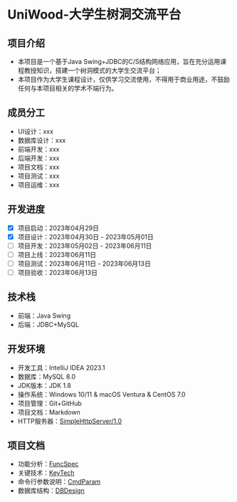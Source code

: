 # UniWood-大学生树洞交流平台

## 项目介绍

- 本项目是一个基于Java Swing+JDBC的C/S结构网络应用，旨在充分运用课程教授知识，搭建一个树洞模式的大学生交流平台；
- 本项目作为大学生课程设计，仅供学习交流使用，不得用于商业用途，不鼓励任何与本项目相关的学术不端行为。

## 成员分工

- UI设计：xxx
- 数据库设计：xxx
- 前端开发：xxx
- 后端开发：xxx
- 项目文档：xxx
- 项目测试：xxx
- 项目运维：xxx

## 开发进度

- [x] 项目启动：2023年04月29日
- [x] 项目设计：2023年04月30日 - 2023年05月01日
- [ ] 项目开发：2023年05月02日 - 2023年06月11日
- [ ] 项目上线：2023年06月11日
- [ ] 项目测试：2023年06月11日 - 2023年06月13日
- [ ] 项目验收：2023年06月13日

## 技术栈

- 前端：Java Swing
- 后端：JDBC+MySQL

## 开发环境

- 开发工具：IntelliJ IDEA 2023.1
- 数据库：MySQL 8.0
- JDK版本：JDK 1.8
- 操作系统：Windows 10/11 & macOS Ventura & CentOS 7.0
- 项目管理：Git+GitHub
- 项目文档：Markdown
- HTTP服务器：[SimpleHttpServer/1.0](https://github.com/Zpss2021/SimpleHttpServer)

## 项目文档

- 功能分析：[FuncSpec](docs/FuncSpec.md)
- 关键技术：[KeyTech](docs/KeyTech.md)
- 命令行参数说明：[CmdParam](docs/CmdParam.md)
- 数据库结构：[DBDesign](docs/DBStruct.md)